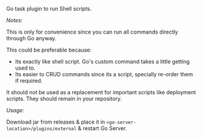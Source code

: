 Go task plugin to run Shell scripts.

*Notes:*

This is only for convenience since you can run all commands directly through Go anyway.

This could be preferable because:
- Its exactly like shell script. Go's custom command takes a little getting used to.
- Its easier to CRUD commands since its a script, specially re-order them if required.

It should not be used as a replacement for important scripts like deployment scripts. They should remain in your repository.

*Usage:*

Download jar from releases & place it in `<go-server-location>/plugins/external` & restart Go Server.
